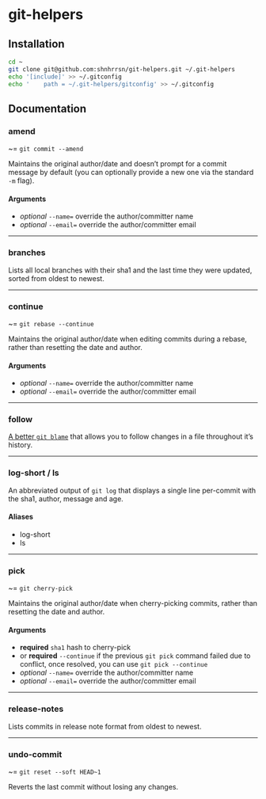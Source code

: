 # git-helpers

## Installation

```bash
cd ~
git clone git@github.com:shnhrrsn/git-helpers.git ~/.git-helpers
echo '[include]' >> ~/.gitconfig
echo '    path = ~/.git-helpers/gitconfig' >> ~/.gitconfig
```

## Documentation

### amend

~= `git commit --amend`

Maintains the original author/date and doesn’t prompt for a commit message by default (you can optionally provide a new one via the standard `-m` flag).

#### Arguments

* _optional_ `--name=` override the author/committer name
* _optional_ `--email=` override the author/committer email

---

### branches

Lists all local branches with their sha1 and the last time they were updated, sorted from oldest to newest.

---

### continue

~= `git rebase --continue`

Maintains the original author/date when editing commits during a rebase, rather than resetting the date and author.

#### Arguments

* _optional_ `--name=` override the author/committer name
* _optional_ `--email=` override the author/committer email

---

### follow

[A better `git blame`](https://blog.andrewray.me/a-better-git-blame/) that allows you to follow changes in a file throughout it’s history.

---

### log-short / ls

An abbreviated output of `git log` that displays a single line per-commit with the sha1, author, message and age.

#### Aliases

* log-short
* ls

---

### pick

~= `git cherry-pick`

Maintains the original author/date when cherry-picking commits, rather than resetting the date and author.

#### Arguments

* **required** `sha1` hash to cherry-pick
* or **required** `--continue` if the previous `git pick` command failed due to conflict, once resolved, you can use `git pick --continue`
* _optional_ `--name=` override the author/committer name
* _optional_ `--email=` override the author/committer email

---

### release-notes

Lists commits in release note format from oldest to newest.

---

### undo-commit

~= `git reset --soft HEAD~1`

Reverts the last commit without losing any changes.
